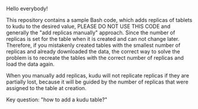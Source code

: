 Hello everybody!

This repository contains a sample Bash code, which adds replicas of tablets to kudu to the desired value, 
PLEASE DO NOT USE THIS CODE and generally the "add replicas manually" approach. Since the number of replicas 
is set for the table when it is created and can not change later. Therefore, if you mistakenly created 
tables with the smallest number of replicas and already downloaded the data, the correct way to solve 
the problem is to recreate the tables with the correct number of replicas and load the data again.

When you manually add replicas, kudu will not replicate replicas if they are partially lost, 
because it will be guided by the number of replicas that were assigned to the table at creation.

Key question: "how to add a kudu table?"